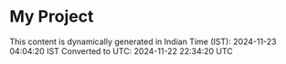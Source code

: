 # My Project

This content is dynamically generated in Indian Time (IST): 2024-11-23 04:04:20 IST
Converted to UTC: 2024-11-22 22:34:20 UTC
